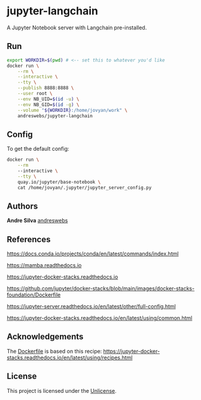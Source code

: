# jupyter-langchain

A Jupyter Notebook server with Langchain pre-installed.

## Run

```sh
export WORKDIR=$(pwd) # <-- set this to whatever you'd like
docker run \
    --rm \
    --interactive \
    --tty \
    --publish 8888:8888 \
    --user root \
    --env NB_UID=$(id -u) \
    --env NB_GID=$(id -g) \
    --volume "${WORKDIR}:/home/jovyan/work" \
    andreswebs/jupyter-langchain
```

## Config

To get the default config:

```sh
docker run \
    --rm
    --interactive \
    --tty \
    quay.io/jupyter/base-notebook \
    cat /home/jovyan/.jupyter/jupyter_server_config.py
```

## Authors

**Andre Silva** [andreswebs](https://github.com/andreswebs)

## References

<https://docs.conda.io/projects/conda/en/latest/commands/index.html>

<https://mamba.readthedocs.io>

<https://jupyter-docker-stacks.readthedocs.io>

<https://github.com/jupyter/docker-stacks/blob/main/images/docker-stacks-foundation/Dockerfile>

<https://jupyter-server.readthedocs.io/en/latest/other/full-config.html>

<https://jupyter-docker-stacks.readthedocs.io/en/latest/using/common.html>

## Acknowledgements

The [Dockerfile](Dockerfile) is based on this recipe:
<https://jupyter-docker-stacks.readthedocs.io/en/latest/using/recipes.html>

## License

This project is licensed under the [Unlicense](UNLICENSE.md).
